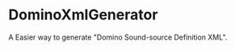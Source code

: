 DominoXmlGenerator
==================

A Easier way to generate "Domino Sound-source Definition XML".
